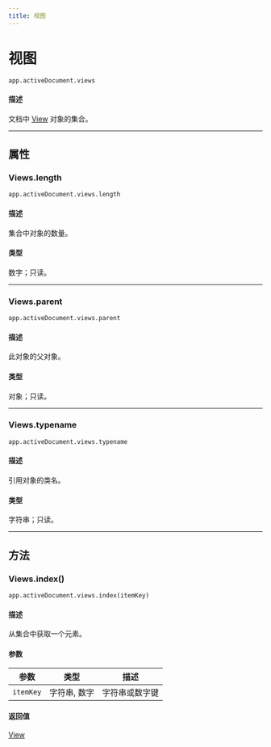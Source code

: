 ```yaml
---
title: 视图
---
```

# 视图

`app.activeDocument.views`

#### 描述

文档中 [View](.././View) 对象的集合。

---

## 属性

### Views.length

`app.activeDocument.views.length`

#### 描述

集合中对象的数量。

#### 类型

数字；只读。

---

### Views.parent

`app.activeDocument.views.parent`

#### 描述

此对象的父对象。

#### 类型

对象；只读。

---

### Views.typename

`app.activeDocument.views.typename`

#### 描述

引用对象的类名。

#### 类型

字符串；只读。

---

## 方法

### Views.index()

`app.activeDocument.views.index(itemKey)`

#### 描述

从集合中获取一个元素。

#### 参数

| 参数 | 类型 | 描述 |
| --- | --- | --- |
| `itemKey` | 字符串, 数字 | 字符串或数字键 |

#### 返回值

[View](.././View)
